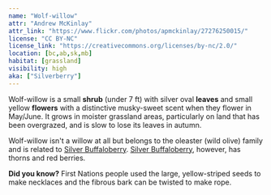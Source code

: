 ```yaml
---
name: "Wolf-willow"
attr: "Andrew McKinlay"
attr_link: "https://www.flickr.com/photos/apmckinlay/27276250015/"
license: "CC BY-NC"
license_link: "https://creativecommons.org/licenses/by-nc/2.0/"
location: [bc,ab,sk,mb]
habitat: [grassland]
visibility: high
aka: ["Silverberry"]
---
```

Wolf-willow is a small **shrub** (under 7 ft) with silver oval **leaves** and small yellow **flowers** with a distinctive musky-sweet scent when they flower in May/June. It grows in moister grassland areas, particularly on land that has been overgrazed, and is slow to lose its leaves in autumn.

Wolf-willow isn't a willow at all but belongs to the oleaster (wild olive) family and is related to [Silver Buffaloberry](/trees/silbufber). [Silver Buffaloberry](/trees/silbufber), however, has thorns and red berries.

**Did you know?** First Nations people used the large, yellow-striped seeds to make necklaces and the fibrous bark can be twisted to make rope.
